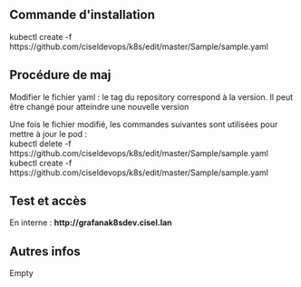 <h2>Commande d'installation</h2>
<p>kubectl create -f https://github.com/ciseldevops/k8s/edit/master/Sample/sample.yaml </p>

<h2>Procédure de maj</h2>
<p>Modifier le fichier yaml : le tag du repository correspond à la version. Il peut être changé pour atteindre une nouvelle version</p>
<p>Une fois le fichier modifié, les commandes suivantes sont utilisées pour mettre à jour le pod :<br/>
  kubectl delete -f https://github.com/ciseldevops/k8s/edit/master/Sample/sample.yaml <br/>
  kubectl create -f https://github.com/ciseldevops/k8s/edit/master/Sample/sample.yaml
</p>

<h2>Test et accès</h2>
<p>En interne : <b>http://grafanak8sdev.cisel.lan</b></p>

<h2>Autres infos</h2>
<p>Empty</p>
